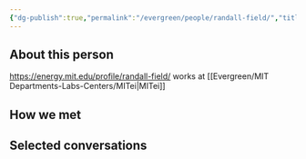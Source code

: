 ```yaml
---
{"dg-publish":true,"permalink":"/evergreen/people/randall-field/","title":"Director of research","tags":["people"]}
---
```


## About this person
https://energy.mit.edu/profile/randall-field/
works at [[Evergreen/MIT Departments-Labs-Centers/MITei\|MITei]]

## How we met


## Selected conversations

